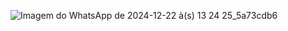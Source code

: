 ![Imagem do WhatsApp de 2024-12-22 à(s) 13 24 25_5a73cdb6](https://github.com/user-attachments/assets/72ec75ee-e2cc-4e97-9b7d-7f8e4e434b2e)
